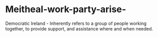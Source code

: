 # Meitheal-work-party-arise-
Democratic Ireland - Inherently refers to a group of people working together, to provide support, and assistance where and when needed.
